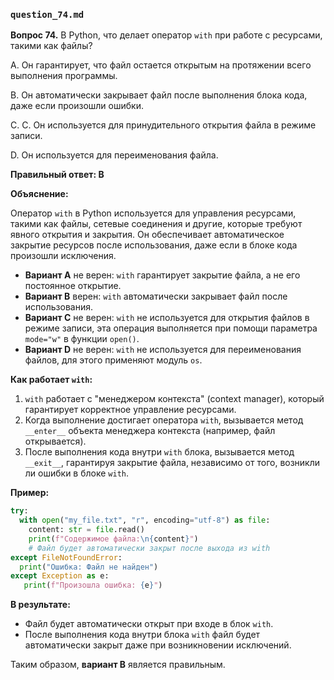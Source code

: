 
### `question_74.md`

**Вопрос 74.** В Python, что делает оператор `with` при работе с ресурсами, такими как файлы?

A. Он гарантирует, что файл остается открытым на протяжении всего выполнения программы.  

B. Он автоматически закрывает файл после выполнения блока кода, даже если произошли ошибки.

C. C. Он используется для принудительного открытия файла в режиме записи.

D. Он используется для переименования файла.

**Правильный ответ: B**

**Объяснение:**

Оператор `with` в Python используется для управления ресурсами, такими как файлы, сетевые соединения и другие, которые требуют явного открытия и закрытия. Он обеспечивает автоматическое закрытие ресурсов после использования, даже если в блоке кода произошли исключения.

*   **Вариант A** не верен: `with` гарантирует закрытие файла, а не его постоянное открытие.
*   **Вариант B** верен: `with` автоматически закрывает файл после использования.
*   **Вариант C** не верен: `with` не используется для открытия файлов в режиме записи, эта операция выполняется при помощи параметра `mode="w"` в функции `open()`.
*   **Вариант D** не верен: `with` не используется для переименования файлов, для этого применяют модуль `os`.

**Как работает `with`:**

1.  `with` работает с "менеджером контекста" (context manager), который гарантирует корректное управление ресурсами.
2.  Когда выполнение достигает оператора `with`, вызывается метод `__enter__` объекта менеджера контекста (например, файл открывается).
3.  После выполнения кода внутри `with` блока, вызывается метод `__exit__`, гарантируя закрытие файла, независимо от того, возникли ли ошибки в блоке `with`.

**Пример:**

```python
try:
  with open("my_file.txt", "r", encoding="utf-8") as file:
    content: str = file.read()
    print(f"Содержимое файла:\n{content}")
    # Файл будет автоматически закрыт после выхода из with
except FileNotFoundError:
  print("Ошибка: Файл не найден")
except Exception as e:
   print(f"Произошла ошибка: {e}")
```
**В результате:**

*   Файл будет автоматически открыт при входе в блок `with`.
*  После выполнения кода внутри блока `with` файл будет автоматически закрыт даже при возникновении исключений.

Таким образом, **вариант B** является правильным.
